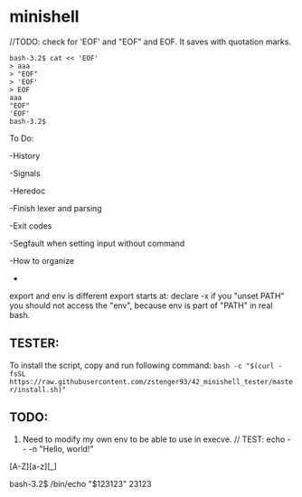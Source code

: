 # minishell


//TODO: check for 'EOF' and "EOF" and EOF. It saves with quotation marks.
```
bash-3.2$ cat << 'EOF'
> aaa
> "EOF"
> 'EOF'
> EOF
aaa
"EOF"
'EOF'
bash-3.2$
```

To Do:

-History

-Signals

-Heredoc

-Finish lexer and parsing

-Exit codes

-Segfault when setting input without command

-How to organize

-
export and env is different
export starts at: declare -x
if you "unset PATH" you should not access the "env", because env is part of "PATH" in real bash.

## TESTER:
To install the script, copy and run following command:
```bash -c "$(curl -fsSL https://raw.githubusercontent.com/zstenger93/42_minishell_tester/master/install.sh)"```



## TODO:

1. Need to modify my own env to be able to use in execve.
// TEST: echo -- -n "Hello, world!"

[A-Z][a-z][_]

bash-3.2$ /bin/echo "$123123"
23123